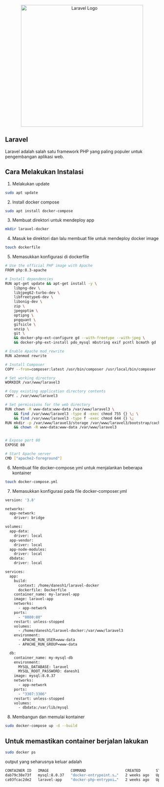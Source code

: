 <p align="center"><a href="https://laravel.com" target="_blank"><img src="https://raw.githubusercontent.com/laravel/art/master/logo-lockup/5%20SVG/2%20CMYK/1%20Full%20Color/laravel-logolockup-cmyk-red.svg" width="400" alt="Laravel Logo"></a></p>


## Laravel 

Laravel adalah salah satu framework PHP yang paling populer untuk pengembangan aplikasi web.

## Cara Melakukan Instalasi
1. Melakukan update
```sh
sudo apt update
```
2. Install docker compose
```sh
sudo apt install docker-compose
```
3. Membuat direktori untuk mendeploy app
```sh
mkdir laravel-docker
```
4. Masuk ke direktori dan lalu membuat file untuk mendeploy docker image
```sh
touch dockerfile
```
5. Memasukkan konfigurasi di dockerfile
```sh
# Use the official PHP image with Apache
FROM php:8.3-apache

# Install dependencies
RUN apt-get update && apt-get install -y \
    libpng-dev \
    libjpeg62-turbo-dev \
    libfreetype6-dev \
    libonig-dev \
    zip \
    jpegoptim \
    optipng \
    pngquant \
    gifsicle \
    unzip \
    git \
    && docker-php-ext-configure gd --with-freetype --with-jpeg \
    && docker-php-ext-install pdo_mysql mbstring exif pcntl bcmath gd

# Enable Apache mod_rewrite
RUN a2enmod rewrite

# Install Composer
COPY --from=composer:latest /usr/bin/composer /usr/local/bin/composer

# Set working directory
WORKDIR /var/www/laravel3

# Copy existing application directory contents
COPY . /var/www/laravel3

# Set permissions for the web directory
RUN chown -R www-data:www-data /var/www/laravel3 \
    && find /var/www/laravel3 -type d -exec chmod 755 {} \; \
    && find /var/www/laravel3 -type f -exec chmod 644 {} \;
RUN mkdir -p /var/www/laravel3/storage /var/www/laravel3/bootstrap/cache \
    && chown -R www-data:www-data /var/www/laravel3


# Expose port 80
EXPOSE 80

# Start Apache server
CMD ["apache2-foreground"]
```
6. Membuat file docker-compose.yml untuk menjalankan beberapa kontainer
```sh
touch docker-compose.yml
```
7. Memasukkan konfigurasi pada file docker-composer.yml
```sh
version: '3.8'

networks:
  app-network:
    driver: bridge

volumes:
  app-data:
    driver: local
  app-vendor:
    driver: local
  app-node-modules:
    driver: local
  dbdata:
    driver: local

services:
  app:
    build:
      context: /home/danesh1/laravel-docker
      dockerfile: Dockerfile
    container_name: my-laravel-app
    image: laravel-app
    networks:
      - app-network
    ports:
      - "8080:80"
    restart: unless-stopped
    volumes:
      - /home/danesh1/laravel-docker:/var/www/laravel3
    environment:
      - APACHE_RUN_USER=www-data
      - APACHE_RUN_GROUP=www-data

  db:
    container_name: my-mysql-db
    environment:
      MYSQL_DATABASE: laravel
      MYSQL_ROOT_PASSWORD: danesh1
    image: mysql:8.0.37
    networks:
      - app-network
    ports:
      - "3307:3306"
    restart: unless-stopped
    volumes:
      - dbdata:/var/lib/mysql

```
8. Membangun dan memulai kontainer
```sh
sudo docker-compose up -d --build 
```
## Untuk memastikan container berjalan lakukan
```sh
sudo docker ps
```
output yang seharusnya keluar adalah 
```sh
CONTAINER ID   IMAGE          COMMAND                  CREATED       STATUS         PORTS                                                  NAMES
dab79c38e73f   mysql:8.0.37   "docker-entrypoint.s…"   2 weeks ago   Up 7 minutes   33060/tcp, 0.0.0.0:3307->3306/tcp, :::3307->3306/tcp   my-mysql-db
ca93fcac2de2   laravel-app    "docker-php-entrypoi…"   2 weeks ago   Up 7 minutes   0.0.0.0:8080->80/tcp, :::8080->80/tcp                  my-laravel-app
```
